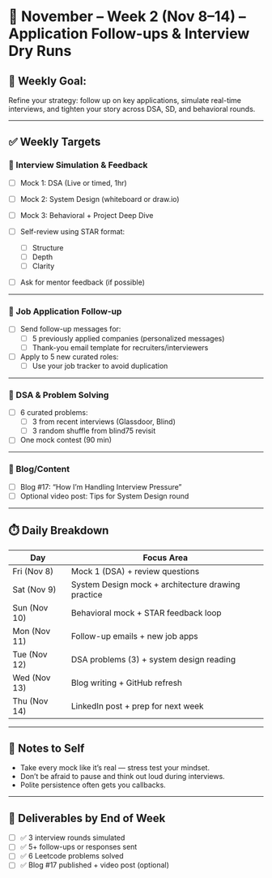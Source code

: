 # 📅 November – Week 2 (Nov 8–14) – Application Follow-ups & Interview Dry Runs

## 🎯 Weekly Goal:
Refine your strategy: follow up on key applications, simulate real-time interviews, and tighten your story across DSA, SD, and behavioral rounds.

---

## ✅ Weekly Targets

### 🔹 Interview Simulation & Feedback

- [ ] Mock 1: DSA (Live or timed, 1hr)
- [ ] Mock 2: System Design (whiteboard or draw.io)
- [ ] Mock 3: Behavioral + Project Deep Dive

- [ ] Self-review using STAR format:
  - [ ] Structure
  - [ ] Depth
  - [ ] Clarity

- [ ] Ask for mentor feedback (if possible)

---

### 🔹 Job Application Follow-up

- [ ] Send follow-up messages for:
  - [ ] 5 previously applied companies (personalized messages)
  - [ ] Thank-you email template for recruiters/interviewers

- [ ] Apply to 5 new curated roles:
  - [ ] Use your job tracker to avoid duplication

---

### 🔹 DSA & Problem Solving

- [ ] 6 curated problems:
  - [ ] 3 from recent interviews (Glassdoor, Blind)
  - [ ] 3 random shuffle from blind75 revisit

- [ ] One mock contest (90 min)

---

### 🔹 Blog/Content

- [ ] Blog #17: “How I’m Handling Interview Pressure”
- [ ] Optional video post: Tips for System Design round

---

## ⏱️ Daily Breakdown

| Day       | Focus Area                                                |
|-----------|-----------------------------------------------------------|
| Fri (Nov 8)   | Mock 1 (DSA) + review questions                             |
| Sat (Nov 9)   | System Design mock + architecture drawing practice         |
| Sun (Nov 10)  | Behavioral mock + STAR feedback loop                       |
| Mon (Nov 11)  | Follow-up emails + new job apps                            |
| Tue (Nov 12)  | DSA problems (3) + system design reading                   |
| Wed (Nov 13)  | Blog writing + GitHub refresh                              |
| Thu (Nov 14)  | LinkedIn post + prep for next week                         |

---

## 🧠 Notes to Self

- Take every mock like it’s real — stress test your mindset.
- Don’t be afraid to pause and think out loud during interviews.
- Polite persistence often gets you callbacks.

---

## 📌 Deliverables by End of Week

- [ ] ✅ 3 interview rounds simulated
- [ ] ✅ 5+ follow-ups or responses sent
- [ ] ✅ 6 Leetcode problems solved
- [ ] ✅ Blog #17 published + video post (optional)
